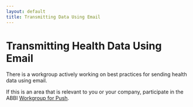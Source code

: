 ```yaml
---
layout: default
title: Transmitting Data Using Email
---
```


# Transmitting Health Data Using Email

There is a workgroup actively working on best practices for sending health data using email.

If this is an area that is relevant to you or your company, participate in the ABBI [Workgroup for Push](http://wiki.siframework.org/ABBI+Push+Workgroup).